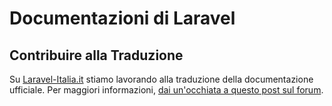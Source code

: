 # Documentazioni di Laravel

## Contribuire alla Traduzione

Su <a href="http://laravel-italia.it" target="_blank">Laravel-Italia.it</a> stiamo lavorando alla traduzione della documentazione ufficiale. Per maggiori informazioni, <a href="http://laravel-italia.it/forum/laravel/1433864846-documentazione-laravel-51-traduzione" target="_blank">dai un'occhiata a questo post sul forum</a>.
